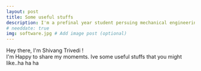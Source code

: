 ```yaml
---
layout: post
title: Some useful stuffs
description: I'm a prefinal year student persuing mechanical engineering. # Add post description (optional)
# needdate: true
img: software.jpg # Add image post (optional)
---
```

 
Hey there, I'm Shivang Trivedi !  
I'm Happy to share my momemts.
Ive some useful stuffs that you might like..ha ha ha

<!-- ![I and My friends]({{site.baseurl}}/assets/img/we-in-rest.jpg) -->